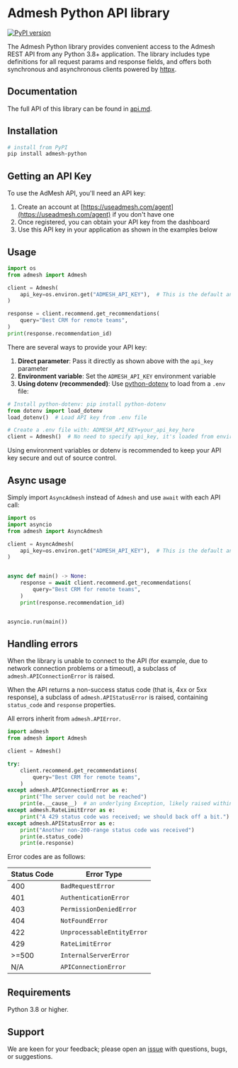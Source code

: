 # Admesh Python API library

[![PyPI version](https://img.shields.io/pypi/v/admesh-python.svg)](https://pypi.org/project/admesh-python/)

The Admesh Python library provides convenient access to the Admesh REST API from any Python 3.8+
application. The library includes type definitions for all request params and response fields,
and offers both synchronous and asynchronous clients powered by [httpx](https://github.com/encode/httpx).

## Documentation

The full API of this library can be found in [api.md](api.md).

## Installation

```sh
# install from PyPI
pip install admesh-python
```

## Getting an API Key

To use the AdMesh API, you'll need an API key:

1. Create an account at [https://useadmesh.com/agent](https://useadmesh.com/agent) if you don't have one
2. Once registered, you can obtain your API key from the dashboard
3. Use this API key in your application as shown in the examples below

## Usage

```python
import os
from admesh import Admesh

client = Admesh(
    api_key=os.environ.get("ADMESH_API_KEY"),  # This is the default and can be omitted
)

response = client.recommend.get_recommendations(
    query="Best CRM for remote teams",
)
print(response.recommendation_id)
```

There are several ways to provide your API key:

1. **Direct parameter**: Pass it directly as shown above with the `api_key` parameter
2. **Environment variable**: Set the `ADMESH_API_KEY` environment variable
3. **Using dotenv (recommended)**: Use [python-dotenv](https://pypi.org/project/python-dotenv/) to load from a `.env` file:

```python
# Install python-dotenv: pip install python-dotenv
from dotenv import load_dotenv
load_dotenv()  # Load API key from .env file

# Create a .env file with: ADMESH_API_KEY=your_api_key_here
client = Admesh()  # No need to specify api_key, it's loaded from environment
```

Using environment variables or dotenv is recommended to keep your API key secure and out of source control.

## Async usage

Simply import `AsyncAdmesh` instead of `Admesh` and use `await` with each API call:

```python
import os
import asyncio
from admesh import AsyncAdmesh

client = AsyncAdmesh(
    api_key=os.environ.get("ADMESH_API_KEY"),  # This is the default and can be omitted
)


async def main() -> None:
    response = await client.recommend.get_recommendations(
        query="Best CRM for remote teams",
    )
    print(response.recommendation_id)


asyncio.run(main())
```

## Handling errors

When the library is unable to connect to the API (for example, due to network connection problems or a timeout), a subclass of `admesh.APIConnectionError` is raised.

When the API returns a non-success status code (that is, 4xx or 5xx
response), a subclass of `admesh.APIStatusError` is raised, containing `status_code` and `response` properties.

All errors inherit from `admesh.APIError`.

```python
import admesh
from admesh import Admesh

client = Admesh()

try:
    client.recommend.get_recommendations(
        query="Best CRM for remote teams",
    )
except admesh.APIConnectionError as e:
    print("The server could not be reached")
    print(e.__cause__)  # an underlying Exception, likely raised within httpx.
except admesh.RateLimitError as e:
    print("A 429 status code was received; we should back off a bit.")
except admesh.APIStatusError as e:
    print("Another non-200-range status code was received")
    print(e.status_code)
    print(e.response)
```

Error codes are as follows:

| Status Code | Error Type                 |
| ----------- | -------------------------- |
| 400         | `BadRequestError`          |
| 401         | `AuthenticationError`      |
| 403         | `PermissionDeniedError`    |
| 404         | `NotFoundError`            |
| 422         | `UnprocessableEntityError` |
| 429         | `RateLimitError`           |
| >=500       | `InternalServerError`      |
| N/A         | `APIConnectionError`       |

## Requirements

Python 3.8 or higher.

## Support

We are keen for your feedback; please open an [issue](https://www.github.com/GouniManikumar12/admesh-python/issues) with questions, bugs, or suggestions.
